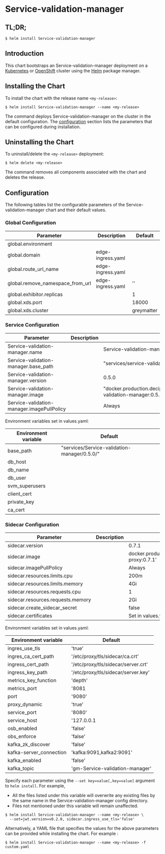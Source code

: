 # Service-validation-manager

## TL;DR;

```console
$ helm install Service-validation-manager
```

## Introduction

This chart bootstraps an Service-validation-manager deployment on a [Kubernetes](http://kubernetes.io) or [OpenShift](https://www.openshift.com/) cluster using the [Helm](https://helm.sh) package manager.

## Installing the Chart

To install the chart with the release name `<my-release>`:

```console
$ helm install Service-validation-manager --name <my-release>
```

The command deploys Service-validation-manager on the cluster in the default configuration. The [configuration](#configuration) section lists the parameters that can be configured during installation.

## Uninstalling the Chart

To uninstall/delete the `<my-release>` deployment:

```console
$ helm delete <my-release>
```

The command removes all components associated with the chart and deletes the release.

## Configuration

The following tables list the configurable parameters of the Service-validation-manager chart and their default values.

### Global Configuration

| Parameter                        | Description       | Default    |
| -------------------------------- | ----------------- | ---------- |
| global.environment               |                   |            |
| global.domain                    | edge-ingress.yaml |            |
| global.route_url_name            | edge-ingress.yaml |            |
| global.remove_namespace_from_url | edge-ingress.yaml | ''         |
| global.exhibitor.replicas        |                   | 1          |
| global.xds.port                  |                   | 18000      |
| global.xds.cluster               |                   | greymatter |

### Service Configuration

| Parameter                                  | Description | Default                                                                         |
| ------------------------------------------ | ----------- | ------------------------------------------------------------------------------- |
| Service-validation-manager.name            |             | Service-validation-manager                                                      |
| Service-validation-manager.base_path       |             | "services/service-validation-manager/0.5.0/"                                    |
| Service-validation-manager.version         |             | 0.5.0                                                                           |
| Service-validation-manager.image           |             | "docker.production.deciphernow.com/deciphernow/service-validation-manager:0.5.0 |
| Service-validation-manager.imagePullPolicy |             | Always                                                                          |

Environment variables set in values.yaml:

| Environment variable | Default                                      |
| -------------------- | -------------------------------------------- |
| base_path            | "services/Service-validation-manager/0.5.0/" |
| db_host              |                                              |
| db_name              |                                              |
| db_user              |                                              |
| svm_superusers       |                                              |
| client_cert          |                                              |
| private_key          |                                              |
| ca_cert              |                                              |

### Sidecar Configuration

| Parameter                         | Description | Default                                                       |
| --------------------------------- | ----------- | ------------------------------------------------------------- |
| sidecar.version                   |             | 0.7.1                                                         |
| sidecar.image                     |             | docker.production.deciphernow.com/deciphernow/gm-proxy:0.7.1' |
| sidecar.imagePullPolicy           |             | Always                                                        |
| sidecar.resources.limits.cpu      |             | 200m                                                          |
| sidecar.resources.limits.memory   |             | 4Gi                                                           |
| sidecar.resources.requests.cpu    |             | 1                                                             |
| sidecar.resources.requests.memory |             | 2Gi                                                           |
| sidecar.create_sidecar_secret     |             | false                                                         |
| sidecar.certificates              |             | Set in values.yaml                                            |

Environment variables set in values.yaml:

| Environment variable    | Default                             |
| ----------------------- | ----------------------------------- |
| ingres_use_tls          | 'true'                              |
| ingres_ca_cert_path     | '/etc/proxy/tls/sidecar/ca.crt'     |
| ingress_cert_path       | '/etc/proxy/tls/sidecar/server.crt' |
| ingress_key_path        | '/etc/proxy/tls/sidecar/server.key' |
| metrics_key_function    | 'depth'                             |
| metrics_port            | '8081                               |
| port                    | '9080'                              |
| proxy_dynamic           | 'true'                              |
| service_port            | '8080'                              |
| service_host            | '127.0.0.1                          |
| osb_enabled             | 'false'                             |
| obs_enforce             | 'false'                             |
| kafka_zk_discover       | 'false'                             |
| kafka-server_connection | 'kafka:9091,kafka2:9091'            |
| kafka_enabled           | 'false'                             |
| kafka_topic             | 'gm-Service-validation-manager'     |

Specify each parameter using the `--set key=value[,key=value]` argument to `helm install`. For example,

- All the files listed under this variable will overwrite any existing files by the same name in the Service-validation-manager config directory.
- Files not mentioned under this variable will remain unaffected.

```console
$ helm install Service-validation-manager --name <my-release> \
  --set=jwt.version=v0.2.0, sidecar.ingress_use_tls='false'
```

Alternatively, a YAML file that specifies the values for the above parameters can be provided while installing the chart. For example :

```console
$ helm install Service-validation-manager --name <my-release> -f custom.yaml
```
